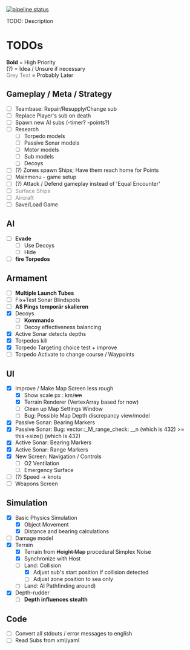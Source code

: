 [![pipeline status](https://gitlab.com/chris_nada/subsim/badges/master/pipeline.svg)](https://gitlab.com/chris_nada/subsim/-/commits/master) 

[//]: # ([![coverage report]&#40;https://gitlab.com/chris_nada/subsim/badges/master/coverage.svg&#41;]&#40;https://gitlab.com/chris_nada/subsim/-/commits/master&#41; )

TODO: Description

# TODOs
**Bold** = High Priority<br/>
(?) = Idea / Unsure if necessary<br/>
<font color='grey'>Grey Text</font> = Probably Later

## Gameplay / Meta / Strategy
+ [ ] Teambase: Repair/Resupply/Change sub
+ [ ] Replace Player's sub on death
+ [ ] Spawn new AI subs (-timer? -points?)
+ [ ] Research
    + [ ] Torpedo models
    + [ ] Passive Sonar models
    + [ ] Motor models
    + [ ] Sub models
    + [ ] Decoys
+ [ ] (?) Zones spawn Ships; Have them reach home for Points
+ [ ] Mainmenu - game setup
+ [ ] (?) Attack / Defend gameplay instead of 'Equal Encounter'
+ [ ] <font color='grey'>Surface Ships</font>
+ [ ] <font color='grey'>Aircraft</font>
+ [ ] Save/Load Game

## AI
+ [ ] **Evade**
    + [ ] Use Decoys
    + [ ] Hide
+ [ ] **fire Torpedos**

## Armament
+ [ ] **Multiple Launch Tubes**
+ [ ] Fix+Test Sonar Blindspots
+ [ ] **AS Pings temporär skalieren**
+ [x] Decoys
    + [ ] **Kommando**
    + [ ] Decoy effectiveness balancing
+ [x] Active Sonar detects depths
+ [X] Torpedos kill
+ [x] Torpedo Targeting choice test + improve
+ [ ] Torpedo Activate to change course / Waypoints

## UI
+ [X] Improve / Make Map Screen less rough
    + [X] Show scale px : km/~~sm~~
    + [x] Terrain Renderer (VertexArray based for now)
    + [ ] Clean up Map Settings Window
    + [ ] Bug: Possible Map Depth discrepancy view/model
+ [x] Passive Sonar: Bearing Markers
+ [x] Passive Sonar: Bug: vector::_M_range_check: __n (which is 432) >= this->size() (which is 432)
+ [x] Active Sonar: Bearing Markers
+ [x] Active Sonar: Range Markers
+ [X] New Screen: Navigation / Controls
  + [ ] O2 Ventilation
  + [ ] Emergency Surface
+ [ ] (?) Speed -> knots
+ [ ] Weapons Screen

## Simulation
+ [X] Basic Physics Simulation
    + [X] Object Movement
    + [X] Distance and bearing calculations
+ [ ] Damage model
+ [X] Terrain
    + [X] Terrain from ~~Height Map~~ procedural Simplex Noise
    + [x] Synchronize with Host
    + [ ] Land: Collision
      + [x] Adjust sub's start position if collision detected
      + [ ] Adjust zone position to sea only
    + [ ] Land: AI Pathfinding around)
+ [x] Depth-rudder
    + [ ] **Depth influences stealth**

## Code
+ [ ] Convert all stdouts / error messages to english
+ [ ] Read Subs from xml/yaml
